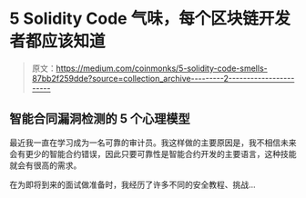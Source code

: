 # 5 Solidity Code 气味，每个区块链开发者都应该知道

> 原文：<https://medium.com/coinmonks/5-solidity-code-smells-87bb2f259dde?source=collection_archive---------2----------------------->

## 智能合同漏洞检测的 5 个心理模型

最近我一直在学习成为一名可靠的审计员。我这样做的主要原因是，我不相信未来会有更少的智能合约错误，因此只要可靠性是智能合约开发的主要语言，这种技能就会有很高的需求。

在为即将到来的面试做准备时，我经历了许多不同的安全教程、挑战…